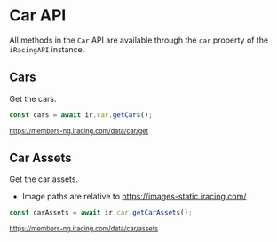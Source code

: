 # Car API

All methods in the `Car` API are available through the `car` property of the `iRacingAPI` instance.

## Cars

Get the cars.

```ts
const cars = await ir.car.getCars();
```
<sub>https://members-ng.iracing.com/data/car/get</sub>

## Car Assets

Get the car assets.

* Image paths are relative to https://images-static.iracing.com/

```ts
const carAssets = await ir.car.getCarAssets();
```
<sub>https://members-ng.iracing.com/data/car/assets</sub>

